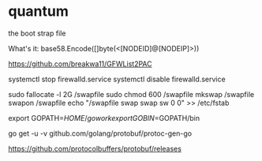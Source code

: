 # quantum
the boot strap file

What's it:
	base58.Encode([]byte(<[NODEID]@[NODEIP]>))


https://github.com/breakwa11/GFWList2PAC

systemctl stop firewalld.service
systemctl disable firewalld.service

sudo fallocate -l 2G /swapfile
sudo chmod 600 /swapfile
mkswap /swapfile
swapon /swapfile
echo "/swapfile swap swap sw 0 0" >> /etc/fstab

export GOPATH=$HOME/gowork
export GOBIN=$GOPATH/bin

go get -u -v github.com/golang/protobuf/protoc-gen-go

https://github.com/protocolbuffers/protobuf/releases

